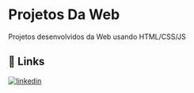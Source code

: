 
# Projetos Da Web

Projetos desenvolvidos da Web usando HTML/CSS/JS


## 🔗 Links
[![linkedin](https://img.shields.io/badge/linkedin-0A66C2?style=for-the-badge&logo=linkedin&logoColor=white)](https://www.linkedin.com/in/thiago-brito-1b7a82242/)


